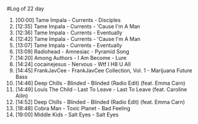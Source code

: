 #Log of 22 day

1. [00:00] Tame Impala - Currents - Disciples
1. [12:35] Tame Impala - Currents - 'Cause I'm A Man
1. [12:36] Tame Impala - Currents - Eventually
1. [12:42] Tame Impala - Currents - 'Cause I'm A Man
1. [13:07] Tame Impala - Currents - Eventually
1. [13:09] Radiohead - Amnesiac - Pyramid Song
1. [14:20] Among Authors - I Am Become - Lure
1. [14:24] cocainejesus - Nervous - Wtf I H8 U All
1. [14:45] FrankJavCee - FrankJavCee Collection, Vol. 1 - Marijuana Future Bass
1. [14:46] Deep Chills - Blinded - Blinded (Radio Edit) (feat. Emma Carn)
1. [14:49] Louis The Child - Last To Leave - Last To Leave (feat. Caroline Ailin)
1. [14:52] Deep Chills - Blinded - Blinded (Radio Edit) (feat. Emma Carn)
1. [18:48] Cobra Man - Toxic Planet - Bad Feeling
1. [19:00] Middle Kids - Salt Eyes - Salt Eyes
